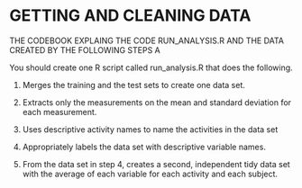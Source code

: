 # GETTING AND CLEANING DATA

THE CODEBOOK EXPLAING THE CODE RUN_ANALYSIS.R AND THE DATA CREATED BY THE FOLLOWING STEPS A

You should create one R script called run_analysis.R that does the following. 

1) Merges the training and the test sets to create one data set.

2) Extracts only the measurements on the mean and standard deviation for each measurement. 

3) Uses descriptive activity names to name the activities in the data set

4) Appropriately labels the data set with descriptive variable names. 

5) From the data set in step 4, creates a second, independent tidy data set with the average of each variable for each activity and each subject.
